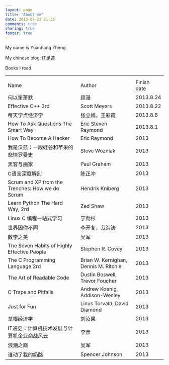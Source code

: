 ```yaml
---
layout: page
title: "About me"
date: 2013-07-22 21:35
comments: true
sharing: true
footer: true
---
```


My name is Yuanhang Zheng.

My chinese blog: [IT足迹](http://www.zhengyuanhang.com)

Books I read.

<table>
  <th><tr>
    <td>Name</td><td>Author<td>Finish date</td>
  </tr></th>
  <tr>
    <td>何以笙萧默</td>
    <td>顾漫</td>
    <td>2013.8.24</td>
  </tr>
  <tr>
    <td>Effective C++ 3rd</td>
    <td>Scott Meyers</td>
    <td>2013.8.22</td>
  </tr>
  <tr>
    <td>每天学点经济学</td>
    <td>张立娟，王彩霞</td>
    <td>2013.8.8</td>
  </tr>
  <tr>
    <td>How To Ask Questions The Smart Way</td>
    <td>Eric Steven Raymond</td>
    <td>2013.8.1</td>
  </tr>
  <tr>
    <td>How To Become A Hacker</td>
    <td>Eric Raymond</td>
    <td>2013</td>
  </tr>
  <tr>
    <td>我是沃兹：一段硅谷和苹果的悲情罗曼史</td>
    <td>Steve Wozniak</td>
    <td>2013</td>
  </tr>
  <tr>
    <td>黑客与画家</td>
    <td>Paul Graham</td>
    <td>2013</td>
  </tr>
  <tr>
    <td>C语言深度解剖</td>
    <td>陈正冲</td>
    <td>2013</td>
  </tr>
  <tr>
    <td>Scrum and XP from the Trenches: How we do Scrum</td>
    <td>Hendrik Kniberg</td>
    <td>2013</td>
  </tr>
  <tr>
    <td>Learn Python The Hard Way, 2rd</td>
    <td>Zed Shaw</td>
    <td>2013</td>
  </tr>
  <tr>
    <td>Linux C 编程一站式学习</td>
    <td>宁劲杉</td>
    <td>2013</td>
  </tr>
  <tr>
    <td>世界因你不同</td>
    <td>李开复，范海涛</td>
    <td>2013</td>
  </tr>
  <tr>
    <td>数学之美</td>
    <td>吴军</td>
    <td>2013</td>
  </tr>
  <tr>
    <td>The Seven Habits of Highly Effective People</td>
    <td>Stephen R. Covey</td>
    <td>2013</td>
  </tr>
  <tr>
    <td>The C Programming Language 2rd</td>
    <td>Brian W. Kernighan, Dennis M. Ritchie</td>
    <td>2013</td>
  </tr>
  <tr>
    <td>The Art of Readable Code</td>
    <td>Dustin Boswell, Trevor Foucher</td>
    <td>2013</td>
  </tr>
  <tr>
    <td>C Traps and Pitfalls</td>
    <td>Andrew Koenig, Addison-Wesley</td>
    <td>2013</td>
  </tr>
  <tr>
    <td>Just for Fun</td>
    <td>Linus Torvald, David Diamond</td>
    <td>2013</td>
  </tr>
  <tr>
    <td>草根经济学</td>
    <td>刘汝果</td>
    <td>2013</td>
  </tr>
  <tr>
    <td>IT通史：计算机技术发展与计算机企业商战风云</td>
    <td>李彦</td>
    <td>2013</td>
  </tr>
  <tr>
    <td>浪潮之巅</td>
    <td>吴军</td>
    <td>2013</td>
  </tr>
  <tr>
    <td>谁动了我的奶酪</td>
    <td>Spencer Johnson</td>
    <td>2013</td>
  </tr>
</table>
